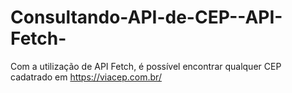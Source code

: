 # Consultando-API-de-CEP--API-Fetch-
Com a utilização de API Fetch, é possível encontrar qualquer CEP cadatrado em https://viacep.com.br/
